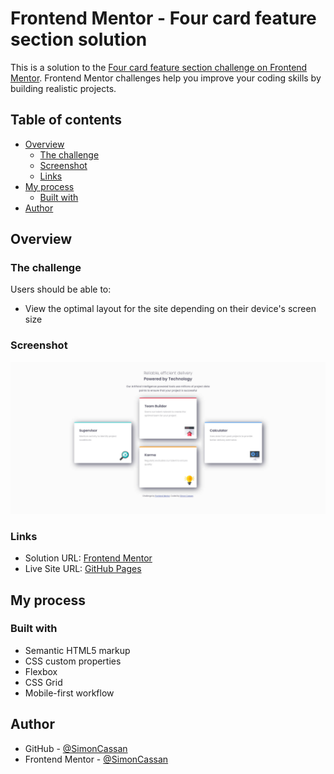 # Frontend Mentor - Four card feature section solution

This is a solution to the [Four card feature section challenge on Frontend Mentor](https://www.frontendmentor.io/challenges/four-card-feature-section-weK1eFYK). Frontend Mentor challenges help you improve your coding skills by building realistic projects. 

## Table of contents

- [Overview](#overview)
  - [The challenge](#the-challenge)
  - [Screenshot](#screenshot)
  - [Links](#links)
- [My process](#my-process)
  - [Built with](#built-with)
- [Author](#author)

## Overview

### The challenge

Users should be able to:

- View the optimal layout for the site depending on their device's screen size

### Screenshot

![](./screenshot.jpg)

### Links

- Solution URL: [Frontend Mentor](https://www.frontendmentor.io/solutions/four-card-feature-section-with-css-grid-and-flexbox-Ak3C2kODH5)
- Live Site URL: [GitHub Pages](https://simoncassan.github.io/Front-end-Mentor_challenges/challenges/Four-card-feature-section/)

## My process

### Built with

- Semantic HTML5 markup
- CSS custom properties
- Flexbox
- CSS Grid
- Mobile-first workflow

## Author

- GitHub - [@SimonCassan](https://github.com/SimonCassan)
- Frontend Mentor - [@SimonCassan](https://www.frontendmentor.io/profile/SimonCassan)
